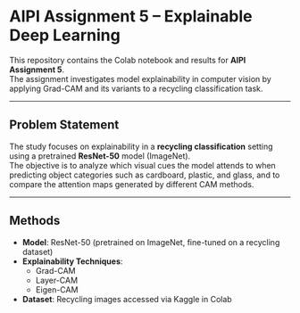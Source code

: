 # AIPI Assignment 5 – Explainable Deep Learning

This repository contains the Colab notebook and results for **AIPI Assignment 5**.  
The assignment investigates model explainability in computer vision by applying Grad-CAM and its variants to a recycling classification task.

---

## Problem Statement
The study focuses on explainability in a **recycling classification** setting using a pretrained **ResNet-50** model (ImageNet).  
The objective is to analyze which visual cues the model attends to when predicting object categories such as cardboard, plastic, and glass, and to compare the attention maps generated by different CAM methods.

---

## Methods
- **Model**: ResNet-50 (pretrained on ImageNet, fine-tuned on a recycling dataset)  
- **Explainability Techniques**:
  - Grad-CAM
  - Layer-CAM
  - Eigen-CAM  
- **Dataset**: Recycling images accessed via Kaggle in Colab  
